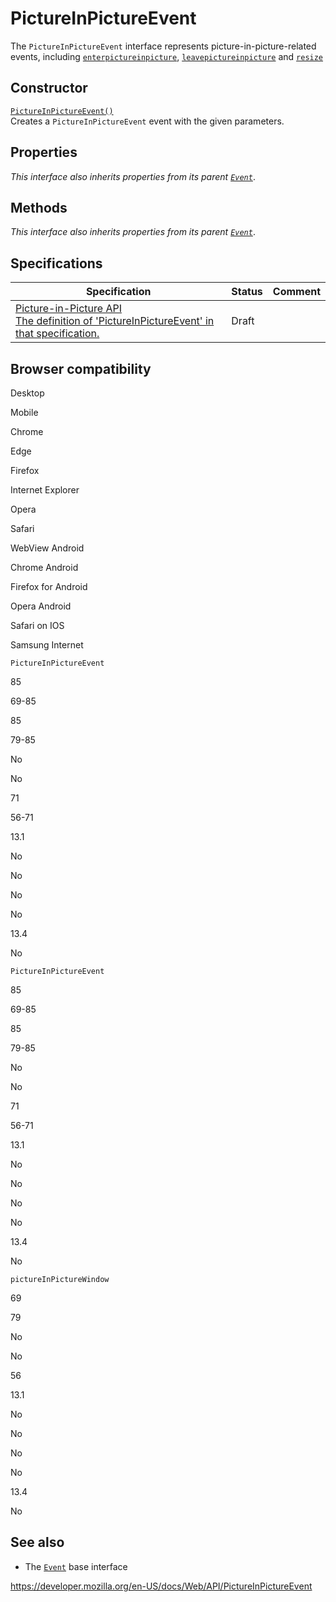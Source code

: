 # PictureInPictureEvent

The `PictureInPictureEvent` interface represents picture-in-picture-related events, including [`enterpictureinpicture`](htmlvideoelement/enterpictureinpicture_event), [`leavepictureinpicture`](htmlvideoelement/leavepictureinpicture_event) and [`resize`](pictureinpicturewindow/resize_event)

## Constructor

[`PictureInPictureEvent()`](pictureinpictureevent/pictureinpictureevent)  
Creates a `PictureInPictureEvent` event with the given parameters.

## Properties

_This interface also inherits properties from its parent [`Event`](event)_.

## Methods

_This interface also inherits properties from its parent [`Event`](event)_.

## Specifications

<table><thead><tr class="header"><th>Specification</th><th>Status</th><th>Comment</th></tr></thead><tbody><tr class="odd"><td><a href="https://w3c.github.io/picture-in-picture/#pictureinpictureevent">Picture-in-Picture API<br />
<span class="small">The definition of 'PictureInPictureEvent' in that specification.</span></a></td><td><span class="spec-draft">Draft</span></td><td></td></tr></tbody></table>

## Browser compatibility

Desktop

Mobile

Chrome

Edge

Firefox

Internet Explorer

Opera

Safari

WebView Android

Chrome Android

Firefox for Android

Opera Android

Safari on IOS

Samsung Internet

`PictureInPictureEvent`

85

69-85

85

79-85

No

No

71

56-71

13.1

No

No

No

No

13.4

No

`PictureInPictureEvent`

85

69-85

85

79-85

No

No

71

56-71

13.1

No

No

No

No

13.4

No

`pictureInPictureWindow`

69

79

No

No

56

13.1

No

No

No

No

13.4

No

## See also

- The [`Event`](event) base interface

<a href="https://developer.mozilla.org/en-US/docs/Web/API/PictureInPictureEvent" class="_attribution-link">https://developer.mozilla.org/en-US/docs/Web/API/PictureInPictureEvent</a>
